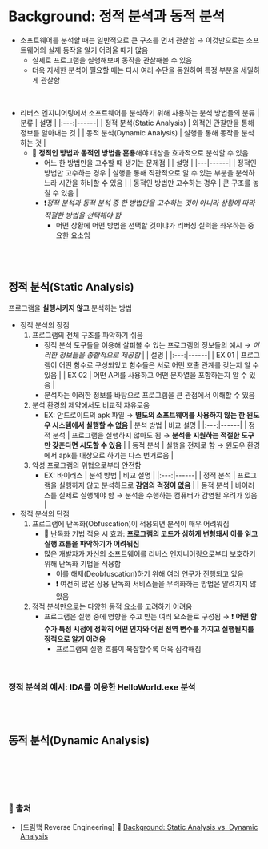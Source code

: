 # Background: 정적 분석과 동적 분석

* 소프트웨어를 분석할 때는 일반적으로 큰 구조를 먼저 관찰함 → 이것만으로는 소프트웨어의 실제 동작을 알기 어려울 때가 많음
    - 실제로 프로그램을 실행해보며 동작을 관찰해볼 수 있음
    - 더욱 자세한 분석이 필요할 때는 다시 여러 수단을 동원하여 특정 부분을 세밀하게 관찰함

<br/>

* 리버스 엔지니어링에서 소프트웨어를 분석하기 위해 사용하는 분석 방법들의 분류
    | 분류 | 설명 |
    |:---:|------|
    | 정적 분석(Static Analysis) | 외적인 관찰만을 통해 정보를 알아내는 것 |
    | 동적 분석(Dynamic Analysis) | 실행을 통해 동작을 분석하는 것 |
    - 📌 **정적인 방법과 동적인 방법을 혼용**해야 대상을 효과적으로 분석할 수 있음
        + 어느 한 방법만을 고수할 때 생기는 문제점
            | | 설명 |
            |---|------|
            | 정적인 방법만 고수하는 경우 | 실행을 통해 직관적으로 알 수 있는 부분을 분석하느라 시간을 허비할 수 있음 |
            | 동적인 방법만 고수하는 경우 | 큰 구조를 놓칠 수 있음 |
        + ❗️*정적 분석과 동적 분석 중 한 방법만을 고수하는 것이 아니라 상황에 따라 적절한 방법을 선택해야 함*
            - 어떤 상황에 어떤 방법을 선택할 것이냐가 리버싱 실력을 좌우하는 중요한 요소임
        

<br/><br/>

## 정적 분석(Static Analysis)
프로그램을 **실행시키지 않고** 분석하는 방법
* 정적 분석의 장점
    1. 프로그램의 전체 구조를 파악하기 쉬움
        - 정적 분석 도구들을 이용해 살펴볼 수 있는 프로그램의 정보들의 예시 *→ 이러한 정보들을 종합적으로 제공함*
            | | 설명 |
            |:---:|------|
            | EX 01 | 프로그램이 어떤 함수로 구성되었고 함수들은 서로 어떤 호출 관계를 갖는지 알 수 있음 |
            | EX 02 | 어떤 API를 사용하고 어떤 문자열을 포함하는지 알 수 있음 |
        - 분석자는 이러한 정보를 바탕으로 프로그램을 큰 관점에서 이해할 수 있음
    2. 분석 환경의 제약에서도 비교적 자유로움
        - EX: 안드로이드의 apk 파일 → **별도의 소프트웨어를 사용하지 않는 한 윈도우 시스템에서 실행할 수 없음**
            | 분석 방법 | 비교 설명 |
            |:---:|------|
            | 정적 분석 | 프로그램을 실행하지 않아도 됨 → **분석을 지원하는 적절한 도구만 갖춘다면 시도할 수 있음** |
            | 동적 분석 | 실행을 전제로 함 → 윈도우 환경에서 apk를 대상으로 하기는 다소 번거로움 |
    3. 악성 프로그램의 위협으로부터 안전함
        - EX: 바이러스
            | 분석 방법 | 비교 설명 |
            |:---:|------|
            | 정적 분석 | 프로그램을 실행하지 않고 분석하므로 **감염의 걱정이 없음** |
            | 동적 분석 | 바이러스를 실제로 실행해야 함 → 분석을 수행하는 컴퓨터가 감염될 우려가 있음 |
* 정적 분석의 단점
    1. 프로그램에 난독화(Obfuscation)이 적용되면 분석이 매우 어려워짐
        - 📌 난독화 기법 적용 시 효과: **프로그램의 코드가 심하게 변형돼서 이를 읽고 실행 흐름을 파악하기가 어려워짐**
        - 많은 개발자가 자신의 소프트웨어를 리버스 엔지니어링으로부터 보호하기 위해 난독화 기법을 적용함
            + 이를 해제(Deobfuscation)하기 위해 여러 연구가 진행되고 있음
            + ❗️ 여전히 많은 상용 난독화 서비스들을 무력화하는 방법은 알려지지 않았음
    2. 정적 분석만으로는 다양한 동적 요소를 고려하기 어려움
        - 프로그램은 실행 중에 영향을 주고 받는 여러 요소들로 구성됨 → ❗️ **어떤 함수가 특정 시점에 정확히 어떤 인자와 어떤 전역 변수를 가지고 실행될지를 정적으로 알기 어려움**
            + 프로그램의 실행 흐름이 복잡할수록 더욱 심각해짐

<br/>

### 정적 분석의 예시: IDA를 이용한 HelloWorld.exe 분석

<br/><br/>

## 동적 분석(Dynamic Analysis)


<br/><br/><br/><br/>
### 🔖 출처
* [드림핵 Reverse Engineering] 📌 [Background: Static Analysis vs. Dynamic Analysis](https://dreamhack.io/lecture/courses/46)
